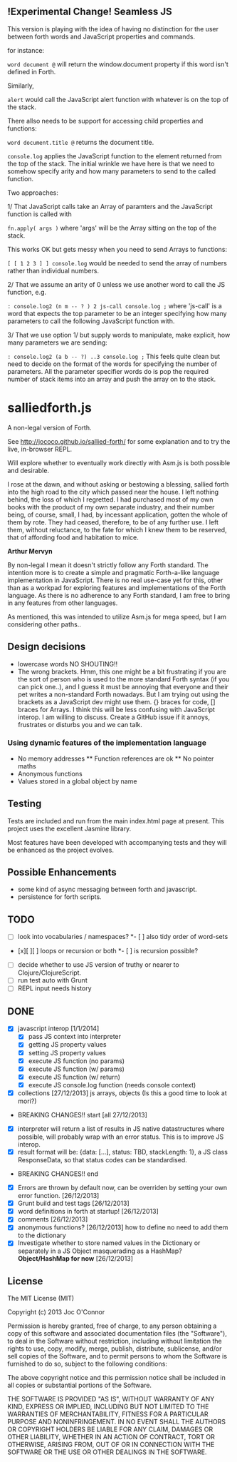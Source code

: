 ## !Experimental Change! Seamless JS

This version is playing with the idea of having no distinction for the user between forth words and JavaScript properties and commands.

for instance:

`word document @` will return the window.document property if this word isn't defined in Forth.

Similarly,

`alert` would call the JavaScript alert function with whatever is on the top of the stack.

There allso needs to be support for accessing child properties and functions:

`word document.title @` returns the document title.

`console.log` applies the JavaScript function to the element returned from the top of the stack. The initial wrinkle we have here is that we need to somehow specify arity and how many parameters to send to the called function.

Two approaches:

1/ That JavaScript calls take an Array of paramters and the JavaScript function is called with

`fn.apply( args )`
where 'args' will be the Array sitting on the top of the stack.

This works OK but gets messy when you need to send Arrays to functions:

`[ [ 1 2 3 ] ] console.log`
would be needed to send the array of numbers rather than individual numbers.

2/ That we assume an arity of 0 unless we use another word to call the JS function, e.g.

`: console.log2 (n m -- ? ) 2 js-call console.log ;`
where 'js-call' is a word that expects the top parameter to be an integer specifying how many parameters to call the following JavaScript function with.

3/ That we use option 1/ but supply words to manipulate, make explicit, how many parameters we are sending:

`: console.log2 (a b -- ?) ..3 console.log ;`
This feels quite clean but need to decide on the format of the words for specifying the number of parameters.
All the parameter specifier words do is pop the required number of stack items into an array and push the array on to the stack.

# salliedforth.js

A non-legal version of Forth.

See http://jococo.github.io/sallied-forth/ for some explanation and to try the live, in-browser REPL.

Will explore whether to eventually work directly with Asm.js is both possible and desirable.

I rose at the dawn, and without asking or bestowing a blessing, sallied forth into the high road to the city which passed near the house. I left nothing behind, the loss of which I regretted. I had purchased most of my own books with the product of my own separate industry, and their number being, of course, small, I had, by incessant application, gotten the whole of them by rote. They had ceased, therefore, to be of any further use. I left them, without reluctance, to the fate for which I knew them to be reserved, that of affording food and habitation to mice.

__Arthur Mervyn__

By non-legal I mean it doesn't strictly follow any Forth standard. The intention more is to create a simple and pragmatic Forth-a-like language implementation in JavaScript. There is no real use-case yet for this, other than as a workpad for exploring features and implementations of the Forth language. As there is no adherence to any Forth standard, I am free to bring in any features from other languages.

As mentioned, this was intended to utilize Asm.js for mega speed, but I am considering other paths..

## Design decisions

* lowercase words NO SHOUTING!!
* The wrong brackets. Hmm, this one might be a bit frustrating if you are the sort of person who is used to the more standard Forth syntax (if you can pick one..), and I guess it must be annoying that everyone and their pet writes a non-standard Forth nowadays. But I am trying out using the brackets as a JavaScript dev might use them. {} braces for code, [] braces for Arrays. I think this will be less confusing with JavaScript interop. I am willing to discuss. Create a GitHub issue if it annoys, frustrates or disturbs you and we can talk.

### Using dynamic features of the implementation language

* No memory addresses
  ** Function references are ok
  ** No pointer maths
* Anonymous functions
* Values stored in a global object by name

## Testing

Tests are included and run from the main index.html page at present. This project uses the excellent Jasmine library.

Most features have been developed with accompanying tests and they will be enhanced as the project evolves.

## Possible Enhancements

- some kind of async messaging between forth and javascript.
- persistence for forth scripts.


## TODO


- [ ] look into vocabularies / namespaces?
  *- [ ] also tidy order of word-sets
- [x][ ][ ] loops or recursion or both
  *- [ ] is recursion possible?
- [ ] decide whether to use JS version of truthy or nearer to Clojure/ClojureScript.
- [ ] run test auto with Grunt
- [ ] REPL input needs history

## DONE

- [x] javascript interop [1/1/2014]
  - [x] pass JS context into interpreter
  - [x] getting JS property values
  - [x] setting JS property values
  - [x] execute JS function (no params)
  - [x] execute JS function (w/ params)
  - [x] execute JS function (w/ return)
  - [x] execute JS console.log function (needs console context)
- [x] collections [27/12/2013]
  js arrays, objects (Is this a good time to look at mori?)
- BREAKING CHANGES!! start [all 27/12/2013]
- [x] interpreter will return a list of results in JS native datastructures where possible, will probably wrap with an error status. This is to improve JS interop.
- [x] result format will be: {data: [<array of values>...], status: TBD, stackLength: 1}, a JS class ResponseData, so that status codes can be standardised.
- BREAKING CHANGES!! end
- [x] Errors are thrown by default now, can be overriden by setting your own error function. [26/12/2013]
- [x] Grunt build and test tags [26/12/2013]
- [x] word definitions in forth at startup! [26/12/2013]
- [x] comments [26/12/2013]
- [x] anonymous functions? [26/12/2013]
  how to define
  no need to add them to the dictionary
- [x] Investigate whether to store named values in the Dictionary or
separately in a JS Object masquerading as a HashMap?
  **Object/HashMap for now** [26/12/2013]

## License

The MIT License (MIT)

Copyright (c) 2013 Joc O'Connor

Permission is hereby granted, free of charge, to any person obtaining a copy of
this software and associated documentation files (the "Software"), to deal in
the Software without restriction, including without limitation the rights to
use, copy, modify, merge, publish, distribute, sublicense, and/or sell copies of
the Software, and to permit persons to whom the Software is furnished to do so,
subject to the following conditions:

The above copyright notice and this permission notice shall be included in all
copies or substantial portions of the Software.

THE SOFTWARE IS PROVIDED "AS IS", WITHOUT WARRANTY OF ANY KIND, EXPRESS OR
IMPLIED, INCLUDING BUT NOT LIMITED TO THE WARRANTIES OF MERCHANTABILITY, FITNESS
FOR A PARTICULAR PURPOSE AND NONINFRINGEMENT. IN NO EVENT SHALL THE AUTHORS OR
COPYRIGHT HOLDERS BE LIABLE FOR ANY CLAIM, DAMAGES OR OTHER LIABILITY, WHETHER
IN AN ACTION OF CONTRACT, TORT OR OTHERWISE, ARISING FROM, OUT OF OR IN
CONNECTION WITH THE SOFTWARE OR THE USE OR OTHER DEALINGS IN THE SOFTWARE.

